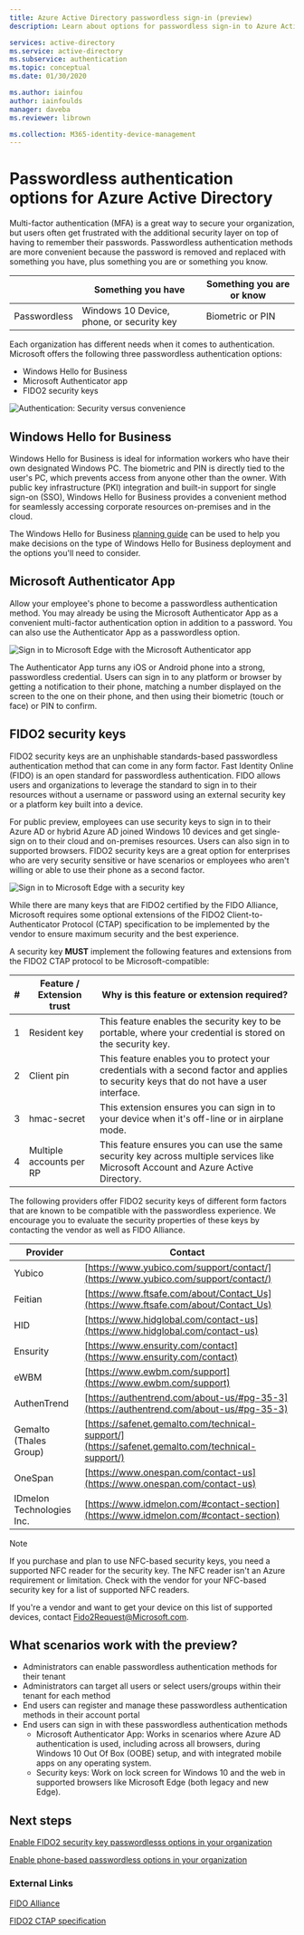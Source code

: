 ```yaml
---
title: Azure Active Directory passwordless sign-in (preview)
description: Learn about options for passwordless sign-in to Azure Active Directory using FIDO2 security keys or the Microsoft Authenticator app

services: active-directory
ms.service: active-directory
ms.subservice: authentication
ms.topic: conceptual
ms.date: 01/30/2020

ms.author: iainfou
author: iainfoulds
manager: daveba
ms.reviewer: librown

ms.collection: M365-identity-device-management
---
```

# Passwordless authentication options for Azure Active Directory

Multi-factor authentication (MFA) is a great way to secure your organization, but users often get frustrated with the additional security layer on top of having to remember their passwords. Passwordless authentication methods are more convenient because the password is removed and replaced with something you have, plus something you are or something you know.

|   | Something you have | Something you are or know |
| --- | --- | --- |
| Passwordless | Windows 10 Device, phone, or security key | Biometric or PIN |

Each organization has different needs when it comes to authentication. Microsoft offers the following three passwordless authentication options:

- Windows Hello for Business
- Microsoft Authenticator app
- FIDO2 security keys

![Authentication: Security versus convenience](./media/concept-authentication-passwordless/passwordless-convenience-security.png)

## Windows Hello for Business

Windows Hello for Business is ideal for information workers who have their own designated Windows PC. The biometric and PIN is directly tied to the user's PC, which prevents access from anyone other than the owner. With public key infrastructure (PKI) integration and built-in support for single sign-on (SSO), Windows Hello for Business provides a convenient method for seamlessly accessing corporate resources on-premises and in the cloud.

The Windows Hello for Business [planning guide](https://docs.microsoft.com/windows/security/identity-protection/hello-for-business/hello-planning-guide) can be used to help you make decisions on the type of Windows Hello for Business deployment and the options you'll need to consider.

## Microsoft Authenticator App

Allow your employee's phone to become a passwordless authentication method. You may already be using the Microsoft Authenticator App as a convenient multi-factor authentication option in addition to a password. You can also use the Authenticator App as a passwordless option.

![Sign in to Microsoft Edge with the Microsoft Authenticator app](./media/concept-authentication-passwordless/concept-web-sign-in-microsoft-authenticator-app.png)

The Authenticator App turns any iOS or Android phone into a strong, passwordless credential. Users can sign in to any platform or browser by getting a notification to their phone, matching a number displayed on the screen to the one on their phone, and then using their biometric (touch or face) or PIN to confirm.

## FIDO2 security keys

FIDO2 security keys are an unphishable standards-based passwordless authentication method that can come in any form factor. Fast Identity Online (FIDO) is an open standard for passwordless authentication. FIDO allows users and organizations to leverage the standard to sign in to their resources without a username or password using an external security key or a platform key built into a device.

For public preview, employees can use security keys to sign in to their Azure AD or hybrid Azure AD joined Windows 10 devices and get single-sign on to their cloud and on-premises resources. Users can also sign in to supported browsers. FIDO2 security keys are a great option for enterprises who are very security sensitive or have scenarios or employees who aren't willing or able to use their phone as a second factor.

![Sign in to Microsoft Edge with a security key](./media/concept-authentication-passwordless/concept-web-sign-in-security-key.png)

While there are many keys that are FIDO2 certified by the FIDO Alliance, Microsoft requires some optional extensions of the FIDO2 Client-to-Authenticator Protocol (CTAP) specification to be implemented by the vendor to ensure maximum security and the best experience.

A security key **MUST** implement the following features and extensions from the FIDO2 CTAP protocol to be Microsoft-compatible:

| # | Feature / Extension trust | Why is this feature or extension required? |
| --- | --- | --- |
| 1 | Resident key | This feature enables the security key to be portable, where your credential is stored on the security key. |
| 2 | Client pin | This feature enables you to protect your credentials with a second factor and applies to security keys that do not have a user interface. |
| 3 | hmac-secret | This extension ensures you can sign in to your device when it's off-line or in airplane mode. |
| 4 | Multiple accounts per RP | This feature ensures you can use the same security key across multiple services like Microsoft Account and Azure Active Directory. |

The following providers offer FIDO2 security keys of different form factors that are known to be compatible with the passwordless experience. We encourage you to evaluate the security properties of these keys by contacting the vendor as well as FIDO Alliance.

| Provider | Contact |
| --- | --- |
| Yubico | [https://www.yubico.com/support/contact/](https://www.yubico.com/support/contact/) |
| Feitian | [https://www.ftsafe.com/about/Contact_Us](https://www.ftsafe.com/about/Contact_Us) |
| HID | [https://www.hidglobal.com/contact-us](https://www.hidglobal.com/contact-us) |
| Ensurity | [https://www.ensurity.com/contact](https://www.ensurity.com/contact) |
| eWBM | [https://www.ewbm.com/support](https://www.ewbm.com/support) |
| AuthenTrend | [https://authentrend.com/about-us/#pg-35-3](https://authentrend.com/about-us/#pg-35-3) |
| Gemalto (Thales Group) | [https://safenet.gemalto.com/technical-support/](https://safenet.gemalto.com/technical-support/) |
| OneSpan | [https://www.onespan.com/contact-us](https://www.onespan.com/contact-us) |
| IDmelon Technologies Inc. | [https://www.idmelon.com/#contact-section](https://www.idmelon.com/#contact-section) |



> [!NOTE]
> If you purchase and plan to use NFC-based security keys, you need a supported NFC reader for the security key. The NFC reader isn't an Azure requirement or limitation. Check with the vendor for your NFC-based security key for a list of supported NFC readers.

If you're a vendor and want to get your device on this list of supported devices, contact [Fido2Request@Microsoft.com](mailto:Fido2Request@Microsoft.com).

## What scenarios work with the preview?

- Administrators can enable passwordless authentication methods for their tenant
- Administrators can target all users or select users/groups within their tenant for each method
- End users can register and manage these passwordless authentication methods in their account portal
- End users can sign in with these passwordless authentication methods
   - Microsoft Authenticator App: Works in scenarios where Azure AD authentication is used, including across all browsers, during Windows 10 Out Of Box (OOBE) setup, and with integrated mobile apps on any operating system.
   - Security keys: Work on lock screen for Windows 10 and the web in supported browsers like Microsoft Edge (both legacy and new Edge).

## Next steps

[Enable FIDO2 security key passwordlesss options in your organization](howto-authentication-passwordless-security-key.md)

[Enable phone-based passwordless options in your organization](howto-authentication-passwordless-phone.md)

### External Links

[FIDO Alliance](https://fidoalliance.org/)

[FIDO2 CTAP specification](https://fidoalliance.org/specs/fido-v2.0-id-20180227/fido-client-to-authenticator-protocol-v2.0-id-20180227.html)
